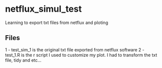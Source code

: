 # netflux_simul_test
Learning to export txt files from netflux and ploting

## Files
1 - test_sim_1 is the original txt file exported from netflux software
2 - test_1.R is the r script I used to customize my plot. I had to transform the txt file, tidy and etc... 
